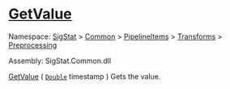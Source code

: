 # [GetValue](./CubicInterpolation-100663727.md)

Namespace: [SigStat]() > [Common](./../../../../README.md) > [PipelineItems]() > [Transforms]() > [Preprocessing](./../README.md)

Assembly: SigStat.Common.dll

[GetValue](./CubicInterpolation-100663727.md) ( [`Double`](https://docs.microsoft.com/en-us/dotnet/api/System.Double) timestamp )              Gets the value.
